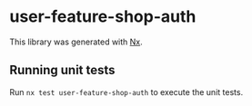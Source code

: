 # user-feature-shop-auth

This library was generated with [Nx](https://nx.dev).

## Running unit tests

Run `nx test user-feature-shop-auth` to execute the unit tests.
